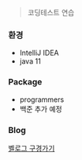 >코딩테스트 연습

### 환경

- IntelliJ IDEA
- java 11

### Package
- programmers
- 백준 추가 예정
 
### Blog
[벨로그 구경가기](https://velog.io/@beomchu/%ED%94%84%EB%A1%9C%EA%B7%B8%EB%9E%98%EB%A8%B8%EC%8A%A4-%EB%8B%AC%EB%A6%AC%EA%B8%B0%EA%B2%BD%EC%A3%BC)